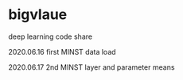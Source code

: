 # bigvlaue
deep learning code share

2020.06.16 first
MINST data load 

2020.06.17 2nd
MINST layer and parameter means
